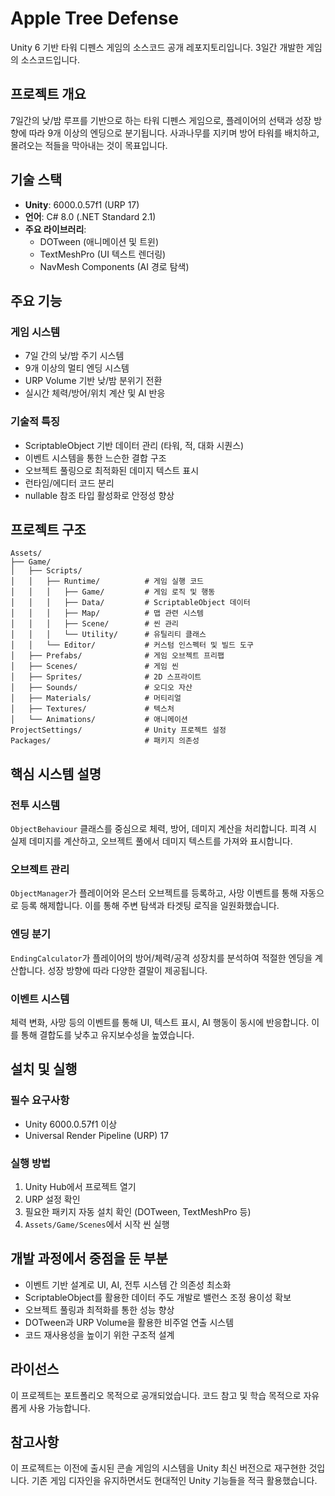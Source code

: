 # Apple Tree Defense

Unity 6 기반 타워 디펜스 게임의 소스코드 공개 레포지토리입니다. 3일간 개발한 게임의 소스코드입니다.

## 프로젝트 개요

7일간의 낮/밤 루프를 기반으로 하는 타워 디펜스 게임으로, 플레이어의 선택과 성장 방향에 따라 9개 이상의 엔딩으로 분기됩니다. 사과나무를 지키며 방어 타워를 배치하고, 몰려오는 적들을 막아내는 것이 목표입니다.

## 기술 스택

- **Unity**: 6000.0.57f1 (URP 17)
- **언어**: C# 8.0 (.NET Standard 2.1)
- **주요 라이브러리**:
  - DOTween (애니메이션 및 트윈)
  - TextMeshPro (UI 텍스트 렌더링)
  - NavMesh Components (AI 경로 탐색)

## 주요 기능

### 게임 시스템
- 7일 간의 낮/밤 주기 시스템
- 9개 이상의 멀티 엔딩 시스템
- URP Volume 기반 낮/밤 분위기 전환
- 실시간 체력/방어/위치 계산 및 AI 반응

### 기술적 특징
- ScriptableObject 기반 데이터 관리 (타워, 적, 대화 시퀀스)
- 이벤트 시스템을 통한 느슨한 결합 구조
- 오브젝트 풀링으로 최적화된 데미지 텍스트 표시
- 런타임/에디터 코드 분리
- nullable 참조 타입 활성화로 안정성 향상

## 프로젝트 구조

```
Assets/
├── Game/
│   ├── Scripts/
│   │   ├── Runtime/          # 게임 실행 코드
│   │   │   ├── Game/         # 게임 로직 및 행동
│   │   │   ├── Data/         # ScriptableObject 데이터
│   │   │   ├── Map/          # 맵 관련 시스템
│   │   │   ├── Scene/        # 씬 관리
│   │   │   └── Utility/      # 유틸리티 클래스
│   │   └── Editor/           # 커스텀 인스펙터 및 빌드 도구
│   ├── Prefabs/              # 게임 오브젝트 프리팹
│   ├── Scenes/               # 게임 씬
│   ├── Sprites/              # 2D 스프라이트
│   ├── Sounds/               # 오디오 자산
│   ├── Materials/            # 머티리얼
│   ├── Textures/             # 텍스처
│   └── Animations/           # 애니메이션
ProjectSettings/              # Unity 프로젝트 설정
Packages/                     # 패키지 의존성
```

## 핵심 시스템 설명

### 전투 시스템
`ObjectBehaviour` 클래스를 중심으로 체력, 방어, 데미지 계산을 처리합니다. 피격 시 실제 데미지를 계산하고, 오브젝트 풀에서 데미지 텍스트를 가져와 표시합니다.

### 오브젝트 관리
`ObjectManager`가 플레이어와 몬스터 오브젝트를 등록하고, 사망 이벤트를 통해 자동으로 등록 해제합니다. 이를 통해 주변 탐색과 타겟팅 로직을 일원화했습니다.

### 엔딩 분기
`EndingCalculator`가 플레이어의 방어/체력/공격 성장치를 분석하여 적절한 엔딩을 계산합니다. 성장 방향에 따라 다양한 결말이 제공됩니다.

### 이벤트 시스템
체력 변화, 사망 등의 이벤트를 통해 UI, 텍스트 표시, AI 행동이 동시에 반응합니다. 이를 통해 결합도를 낮추고 유지보수성을 높였습니다.

## 설치 및 실행

### 필수 요구사항
- Unity 6000.0.57f1 이상
- Universal Render Pipeline (URP) 17

### 실행 방법
1. Unity Hub에서 프로젝트 열기
2. URP 설정 확인
3. 필요한 패키지 자동 설치 확인 (DOTween, TextMeshPro 등)
4. `Assets/Game/Scenes`에서 시작 씬 실행

## 개발 과정에서 중점을 둔 부분

- 이벤트 기반 설계로 UI, AI, 전투 시스템 간 의존성 최소화
- ScriptableObject를 활용한 데이터 주도 개발로 밸런스 조정 용이성 확보
- 오브젝트 풀링과 최적화를 통한 성능 향상
- DOTween과 URP Volume을 활용한 비주얼 연출 시스템
- 코드 재사용성을 높이기 위한 구조적 설계

## 라이선스

이 프로젝트는 포트폴리오 목적으로 공개되었습니다. 코드 참고 및 학습 목적으로 자유롭게 사용 가능합니다.

## 참고사항

이 프로젝트는 이전에 출시된 콘솔 게임의 시스템을 Unity 최신 버전으로 재구현한 것입니다. 기존 게임 디자인을 유지하면서도 현대적인 Unity 기능들을 적극 활용했습니다.

